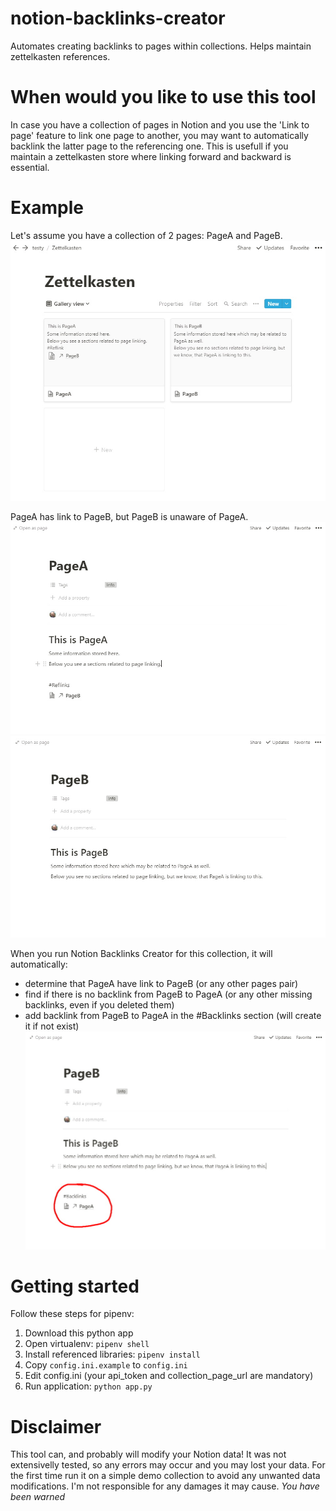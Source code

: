 # notion-backlinks-creator
Automates creating backlinks to pages within collections. Helps maintain zettelkasten references.

# When would you like to use this tool
In case you have a collection of pages in Notion and you use the 'Link to page' feature to link one page to another, you may want to automatically backlink the latter page to the referencing one. This is usefull if you maintain a zettelkasten store where linking forward and backward is essential.

# Example
Let's assume you have a collection of 2 pages: PageA and PageB. 
![Example collection](/docs/images/example-collection.jpg)

PageA has link to PageB, but PageB is unaware of PageA.
![PageA](/docs/images/example-pagea.jpg)
![PageB](/docs/images/example-pageb.jpg)

When you run Notion Backlinks Creator for this collection, it will automatically:
- determine that PageA have link to PageB (or any other pages pair)
- find if there is no backlink from PageB to PageA (or any other missing backlinks, even if you deleted them)
- add backlink from PageB to PageA in the #Backlinks section (will create it if not exist)
![PageB](/docs/images/example-pageb-result.jpg)

# Getting started
Follow these steps for pipenv:
1. Download this python app
2. Open virtualenv: <code>pipenv shell</code>
3. Install referenced libraries: <code>pipenv install</code>
4. Copy <code>config.ini.example</code> to <code>config.ini</code>
5. Edit config.ini (your api_token and collection_page_url are mandatory)
6. Run application: <code>python app.py</code>

# Disclaimer
This tool can, and probably will modify your Notion data! It was not extensivelly tested, so any errors may occur and you may lost your data.
For the first time run it on a simple demo collection to avoid any unwanted data modifications.
I'm not responsible for any damages it may cause.
*You have been warned*
